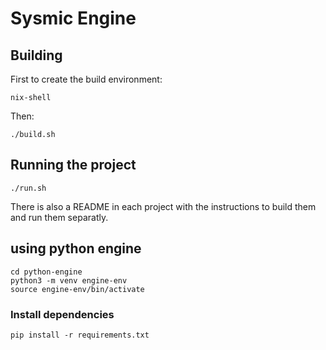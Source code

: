 # Sysmic Engine

## Building

First to create the build environment:
```
nix-shell
```

Then:

```
./build.sh
```

## Running the project
```
./run.sh
```

There is also a README in each project with the instructions to build them and run them separatly.


## using python engine
```
cd python-engine
python3 -m venv engine-env
source engine-env/bin/activate
```
### Install dependencies
```
pip install -r requirements.txt
```